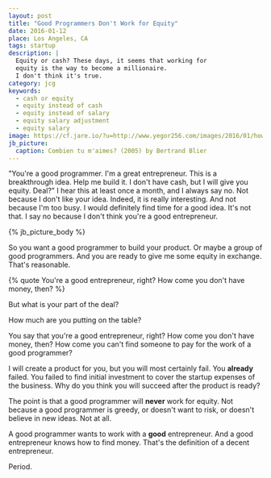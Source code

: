 ```yaml
---
layout: post
title: "Good Programmers Don't Work for Equity"
date: 2016-01-12
place: Los Angeles, CA
tags: startup
description: |
  Equity or cash? These days, it seems that working for
  equity is the way to become a millionaire.
  I don't think it's true.
category: jcg
keywords:
  - cash or equity
  - equity instead of cash
  - equity instead of salary
  - equity salary adjustment
  - equity salary
image: https://cf.jare.io/?u=http://www.yegor256.com/images/2016/01/how-much-do-you-love-me.jpg
jb_picture:
  caption: Combien tu m'aimes? (2005) by Bertrand Blier
---
```


"You're a good programmer. I'm a great entrepreneur. This is a
breakthrough idea. Help me build it. I don't have cash, but I will
give you equity. Deal?" I hear this at least once a month, and
I always say no. Not because I don't like your idea. Indeed, it
is really interesting. And not because I'm too busy. I would
definitely find time for a good idea. It's not that. I say no because
I don't think you're a good entrepreneur.

<!--more-->

{% jb_picture_body %}

So you want a good programmer to build your product. Or maybe a group
of good programmers. And you are ready to give me some equity
in exchange. That's reasonable.

{% quote You're a good entrepreneur, right? How come you don't have money, then? %}

But what is your part of the deal?

How much are you putting on the table?

You say that you're a good entrepreneur, right? How come
you don't have money, then? How come you can't find someone to pay
for the work of a good programmer?

I will create a product for you, but you will most certainly
fail. You **already** failed. You failed to find initial
investment to cover the startup expenses of the business.
Why do you think you will succeed after the product is ready?

The point is that a good programmer will **never**
work for equity. Not because a good programmer is greedy,
or doesn't want to risk, or doesn't believe
in new ideas. Not at all.

A good programmer wants to work with a **good** entrepreneur. And
a good entrepreneur knows how to find money. That's the definition
of a decent entrepreneur.

Period.
